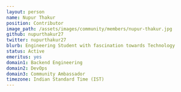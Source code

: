 ```yaml
---
layout: person
name: Nupur Thakur
position: Contributor
image_path: /assets/images/community/members/nupur-thakur.jpg
github: nupurthakur27
twitter: nupurthakur27
blurb: Engineering Student with fascination towards Technology
status: Active
emeritus: yes
domain1: Backend Engineering
domain2: DevOps
domain3: Community Ambassador
timezone: Indian Standard Time (IST)
---
```

